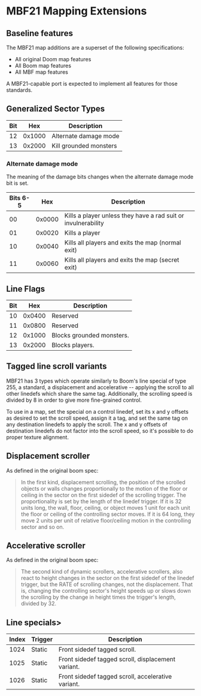# MBF21 Mapping Extensions

## Baseline features

The MBF21 map additions are a superset of the following specifications:

- All original Doom map features
- All Boom map features
- All MBF map features

A MBF21-capable port is expected to implement all features for those standards.

## Generalized Sector Types

| Bit | Hex    | Description            |
|-----|--------|------------------------|
| 12  | 0x1000 | Alternate damage mode  |
| 13  | 0x2000 | Kill grounded monsters |

### Alternate damage mode

The meaning of the damage bits changes when the alternate damage mode bit is set.

| Bits 6-5 | Hex    | Description                                                   |
|----------|--------|---------------------------------------------------------------|
| 00       | 0x0000 | Kills a player unless they have a rad suit or invulnerability |
| 01       | 0x0020 | Kills a player                                                |
| 10       | 0x0040 | Kills all players and exits the map (normal exit)             |
| 11       | 0x0060 | Kills all players and exits the map (secret exit)             |

## Line Flags

| Bit | Hex    | Description |
|-----|--------|-------------|
|  10 | 0x0400 | Reserved |
|  11 | 0x0800 | Reserved |
|  12 | 0x1000 | Blocks grounded monsters. |
|  13 | 0x2000 | Blocks players. |

## Tagged line scroll variants

MBF21 has 3 types which operate similarly to Boom's line special of type 255, a standard, a displacement and accelerative -- applying the scroll to all other linedefs which share the same tag. Additionally, the scrolling speed is divided by 8 in order to give more fine-grained control.

To use in a map, set the special on a control linedef, set its x and y offsets as desired to set the scroll speed, assign it a tag, and set the same tag on any destination linedefs to apply the scroll. The x and y offsets of destination linedefs do not factor into the scroll speed, so it's possible to do proper texture alignment.

## Displacement scroller

As defined in the original boom spec:

> In the first kind, displacement scrolling, the position of the scrolled objects or walls changes proportionally to the motion of the floor or ceiling in the sector on the first sidedef of the scrolling trigger. The proportionality is set by the length of the linedef trigger. If it is 32 units long, the wall, floor, ceiling, or object moves 1 unit for each unit the floor or ceiling of the controlling sector moves. If it is 64 long, they move 2 units per unit of relative floor/ceiling motion in the controlling sector and so on.

## Accelerative scroller

As defined in the original boom spec:

> The second kind of dynamic scrollers, accelerative scrollers, also react to height changes in the sector on the first sidedef of the linedef trigger, but the RATE of scrolling changes, not the displacement. That is, changing the controlling sector's height speeds up or slows down the scrolling by the change in height times the trigger's length, divided by 32.

## Line specials>

| Index | Trigger | Description |
|-------|---------|-------------|
| 1024  | Static  | Front sidedef tagged scroll. |
| 1025  | Static  | Front sidedef tagged scroll, displacement variant. |
| 1026  | Static  | Front sidedef tagged scroll, accelerative variant. |
